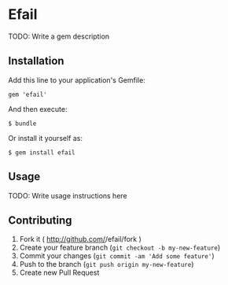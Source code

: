 # Efail

TODO: Write a gem description

## Installation

Add this line to your application's Gemfile:

    gem 'efail'

And then execute:

    $ bundle

Or install it yourself as:

    $ gem install efail

## Usage

TODO: Write usage instructions here

## Contributing

1. Fork it ( http://github.com/<my-github-username>/efail/fork )
2. Create your feature branch (`git checkout -b my-new-feature`)
3. Commit your changes (`git commit -am 'Add some feature'`)
4. Push to the branch (`git push origin my-new-feature`)
5. Create new Pull Request
